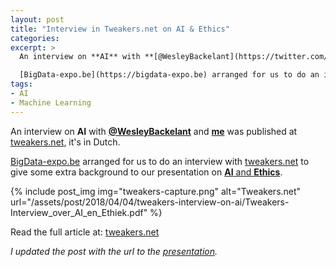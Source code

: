 ```yaml
---
layout: post
title: "Interview in Tweakers.net on AI & Ethics"
categories:
excerpt: >
  An interview on **AI** with **[@WesleyBackelant](https://twitter.com/WesleyBackelant)** and **[me](https://nathan.gs)** was published at [tweakers.net](/assets/post/2018/04/04/tweakers-interview-on-ai/Tweakers-Interview_over_AI_en_Ethiek.pdf) [Dutch].

  [BigData-expo.be](https://bigdata-expo.be) arranged for us to do an interview, to give some extra background to our presentation on [**AI** and **Ethics**](/presentations/2018/04/26/ai-amplifying-human-ingenuity-with-intelligent-technology-at-bigdata-expo18/). 
tags:
- AI
- Machine Learning
---
```


An interview on **AI** with **[@WesleyBackelant](https://twitter.com/WesleyBackelant)** and **[me](https://nathan.gs)** was published at [tweakers.net](/assets/post/2018/04/04/tweakers-interview-on-ai/Tweakers-Interview_over_AI_en_Ethiek.pdf), it's in Dutch.

[BigData-expo.be](https://bigdata-expo.be) arranged for us to do an interview with [tweakers.net](/assets/post/2018/04/04/tweakers-interview-on-ai/Tweakers-Interview_over_AI_en_Ethiek.pdf) to give some extra background to our presentation on [**AI** and **Ethics**](/presentations/2018/04/26/ai-amplifying-human-ingenuity-with-intelligent-technology-at-bigdata-expo18/). 

{% include post_img img="tweakers-capture.png" alt="Tweakers.net" url="/assets/post/2018/04/04/tweakers-interview-on-ai/Tweakers-Interview_over_AI_en_Ethiek.pdf" %}

Read the full article at: [tweakers.net](https://tweakers.net/plan/1557/ai-en-ethiek-hoe-zorgen-we-ervoor-dat-technologie-de-mens-ondersteunt.html)

*I updated the post with the url to the [presentation](/presentations/2018/04/26/ai-amplifying-human-ingenuity-with-intelligent-technology-at-bigdata-expo18/).*